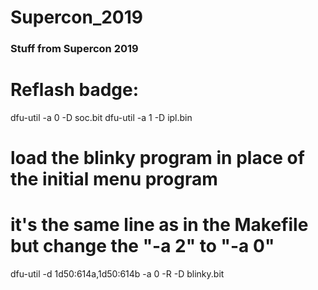 # Supercon_2019
### Stuff from Supercon 2019

# Reflash badge:

dfu-util -a 0 -D soc.bit
dfu-util -a 1 -D ipl.bin


# load the blinky program in place of the initial menu program
# it's the same line as in the Makefile but change the "-a 2" to "-a 0"

dfu-util -d 1d50:614a,1d50:614b -a 0 -R -D blinky.bit



